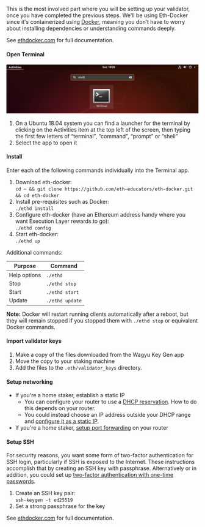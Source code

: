This is the most involved part where you will be setting up your validator, once you have completed the previous steps. We'll be using Eth-Docker since it's containerized using [Docker](https://www.docker.com/), meaning you don’t have to worry about installing dependencies or understanding commands deeply.

See [ethdocker.com](https://ethdocker.com/) for full documentation.

#### Open Terminal

![](/assets/img/solo-staking-guides/terminal-search.png)

1. On a Ubuntu 18.04 system you can find a launcher for the terminal by clicking on the Activities item at the top left of the screen, then typing the first few letters of “terminal”, “command”, “prompt” or “shell”
1. Select the app to open it

#### Install

Enter each of the following commands individually into the Terminal app.

1. Download eth-docker:<br> `cd ~ && git clone https://github.com/eth-educators/eth-docker.git && cd eth-docker`
1. Install pre-requisites such as Docker:<br> `./ethd install`
1. Configure eth-docker (have an Ethereum address handy where you want Execution Layer rewards to go):<br> `./ethd config`
1. Start eth-docker:<br> `./ethd up`

Additional commands:

Purpose      | Command
-------------|----------------
Help options | `./ethd`
Stop         | `./ethd stop`
Start        | `./ethd start`
Update       | `./ethd update`

**Note:** Docker will restart running clients automatically after a reboot, but they will remain stopped if you stopped them with `./ethd stop` or equivalent Docker commands.

#### Import validator keys

1. Make a copy of the files downloaded from the Wagyu Key Gen app
1. Move the copy to your staking machine
1. Add the files to the `.eth/validator_keys` directory.


#### Setup networking

- If you're a home staker, establish a static IP
    - You can configure your router to use a [DHCP reservation](https://homenetworkadmin.com/dhcp-reservation/). How to do this depends on your router.
    - You could instead choose an IP address outside your DHCP range and [configure it as a static IP](https://linuxhint.com/setup_static_ip_address_ubuntu/).
- If you're a home staker, [setup port forwarding](https://portforward.com/) on your router


#### Setup SSH

For security reasons, you want some form of two-factor authentication for SSH login, particularly if SSH is exposed to the Internet. These instructions accomplish that by creating an SSH key with passphrase. Alternatively or in addition, you could set up [two-factor authentication with one-time passwords](https://www.coincashew.com/coins/overview-eth/guide-or-security-best-practices-for-a-eth2-validator-beaconchain-node#setup-two-factor-authentication-for-ssh-optional).

1. Create an SSH key pair:<br> `ssh-keygen -t ed25519`
1. Set a strong passphrase for the key


See [ethdocker.com](https://ethdocker.com/) for full documentation.
